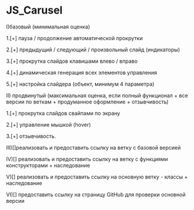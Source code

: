 # JS_Carusel
I)базовый (минимальная оценка)

1.[+] пауза / продолжение автоматической прокрутки

2.[+] предыдущий / следующий / произвольный слайд (индикаторы)

3.[+] прокрутка слайдов клавишами влево / вправо

4.[+] динамическая генерация всех элементов управления

5.[+] настройка слайдера (объект, минимум 4 параметра)

II) продвинутый (максимальная оценка, если полный функционал + все версии по веткам + продуманное оформление + отзывчивость)

  1.[+] прокрутка слайдов свайпами по экрану
  
  2.[+] управление мышкой (hover)
  
  3.[+] отзывчивость. 
  
III)[]реализовать и предоставить ссылку на ветку с базовой версией

 IV)[] реализовать и предоставить ссылку на ветку с функциями конструкторами + наследование
 
  V)[] реализовать и предоставить ссылку на основную ветку - классы + наследование
  
 VI)[] предоставить ссылку на страницу GitHub для проверки основной версии 
